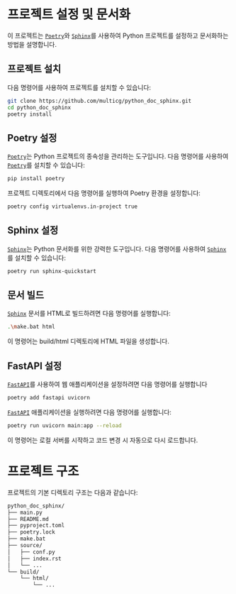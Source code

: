 # 프로젝트 설정 및 문서화

이 프로젝트는 [`Poetry`](https://python-poetry.org/ "Go to definition")와 [`Sphinx`](https://www.sphinx-doc.org/ "Go to definition")를 사용하여 Python 프로젝트를 설정하고 문서화하는 방법을 설명합니다.

## 프로젝트 설치

다음 명령어를 사용하여 프로젝트를 설치할 수 있습니다:

```sh
git clone https://github.com/multicg/python_doc_sphinx.git
cd python_doc_sphinx
poetry install
```

## Poetry 설정

[`Poetry`](https://python-poetry.org/ "Go to definition")는 Python 프로젝트의 종속성을 관리하는 도구입니다. 다음 명령어를 사용하여 [`Poetry`](https://python-poetry.org/ "Go to definition")를 설치할 수 있습니다:

```sh
pip install poetry
```

프로젝트 디렉토리에서 다음 명령어를 실행하여 Poetry 환경을 설정합니다:

```sh
poetry config virtualenvs.in-project true
```

## Sphinx 설정

[`Sphinx`](https://www.sphinx-doc.org/ "Go to definition")는 Python 문서화를 위한 강력한 도구입니다. 다음 명령어를 사용하여 [`Sphinx`](https://www.sphinx-doc.org/ "Go to definition")를 설치할 수 있습니다:

```sh
poetry run sphinx-quickstart
```

## 문서 빌드

[`Sphinx`](https://www.sphinx-doc.org/ "Go to definition") 문서를 HTML로 빌드하려면 다음 명령어를 실행합니다:

```sh
.\make.bat html
```

이 명령어는 build/html 디렉토리에 HTML 파일을 생성합니다.

## FastAPI 설정

[`FastAPI`](https://fastapi.tiangolo.com/ko/ "Go to definition")를 사용하여 웹 애플리케이션을 설정하려면 다음 명령어를 실행합니다

```sh
poetry add fastapi uvicorn
```

[`FastAPI`](https://fastapi.tiangolo.com/ko/ "Go to definition") 애플리케이션을 실행하려면 다음 명령어를 실행합니다:

```sh
poetry run uvicorn main:app --reload
```

이 명령어는 로컬 서버를 시작하고 코드 변경 시 자동으로 다시 로드합니다.

# 프로젝트 구조

프로젝트의 기본 디렉토리 구조는 다음과 같습니다:

```sh
python_doc_sphinx/
├── main.py
├── README.md
├── pyproject.toml
├── poetry.lock
├── make.bat
├── source/
│   ├── conf.py
│   ├── index.rst
│   └── ...
└── build/
    └── html/
        └── ...
```
